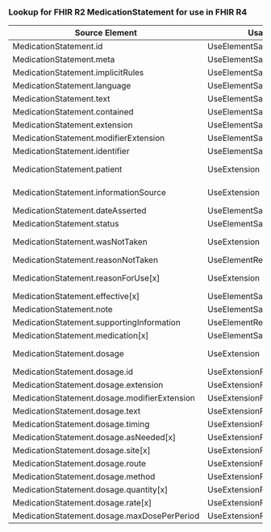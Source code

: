 ### Lookup for FHIR R2 MedicationStatement for use in FHIR R4

| Source Element | Usage | Target |
| -------------- | ----- | ------ |
| MedicationStatement.id | UseElementSameName | MedicationStatement.id |
| MedicationStatement.meta | UseElementSameName | MedicationStatement.meta |
| MedicationStatement.implicitRules | UseElementSameName | MedicationStatement.implicitRules |
| MedicationStatement.language | UseElementSameName | MedicationStatement.language |
| MedicationStatement.text | UseElementSameName | MedicationStatement.text |
| MedicationStatement.contained | UseElementSameName | MedicationStatement.contained |
| MedicationStatement.extension | UseElementSameName | MedicationStatement.extension |
| MedicationStatement.modifierExtension | UseElementSameName | MedicationStatement.modifierExtension |
| MedicationStatement.identifier | UseElementSameName | MedicationStatement.identifier |
| MedicationStatement.patient | UseExtension | http://hl7.org/fhir/1.0/StructureDefinition/extension-MedicationStatement.patient |
| MedicationStatement.informationSource | UseExtension | http://hl7.org/fhir/1.0/StructureDefinition/extension-MedicationStatement.informationSource |
| MedicationStatement.dateAsserted | UseElementSameName | MedicationStatement.dateAsserted |
| MedicationStatement.status | UseElementSameName | MedicationStatement.status |
| MedicationStatement.wasNotTaken | UseExtension | http://hl7.org/fhir/1.0/StructureDefinition/extension-MedicationStatement.wasNotTaken |
| MedicationStatement.reasonNotTaken | UseElementRenamed | MedicationStatement.reasonCode |
| MedicationStatement.reasonForUse[x] | UseExtension | http://hl7.org/fhir/1.0/StructureDefinition/extension-MedicationStatement.reasonForUse |
| MedicationStatement.effective[x] | UseElementSameName | MedicationStatement.effective[x] |
| MedicationStatement.note | UseElementSameName | MedicationStatement.note |
| MedicationStatement.supportingInformation | UseElementRenamed | MedicationStatement.derivedFrom |
| MedicationStatement.medication[x] | UseElementSameName | MedicationStatement.medication[x] |
| MedicationStatement.dosage | UseExtension | http://hl7.org/fhir/1.0/StructureDefinition/extension-MedicationStatement.dosage |
| MedicationStatement.dosage.id | UseExtensionFromAncestor | - |
| MedicationStatement.dosage.extension | UseExtensionFromAncestor | - |
| MedicationStatement.dosage.modifierExtension | UseExtensionFromAncestor | - |
| MedicationStatement.dosage.text | UseExtensionFromAncestor | - |
| MedicationStatement.dosage.timing | UseExtensionFromAncestor | - |
| MedicationStatement.dosage.asNeeded[x] | UseExtensionFromAncestor | - |
| MedicationStatement.dosage.site[x] | UseExtensionFromAncestor | - |
| MedicationStatement.dosage.route | UseExtensionFromAncestor | - |
| MedicationStatement.dosage.method | UseExtensionFromAncestor | - |
| MedicationStatement.dosage.quantity[x] | UseExtensionFromAncestor | - |
| MedicationStatement.dosage.rate[x] | UseExtensionFromAncestor | - |
| MedicationStatement.dosage.maxDosePerPeriod | UseExtensionFromAncestor | - |
